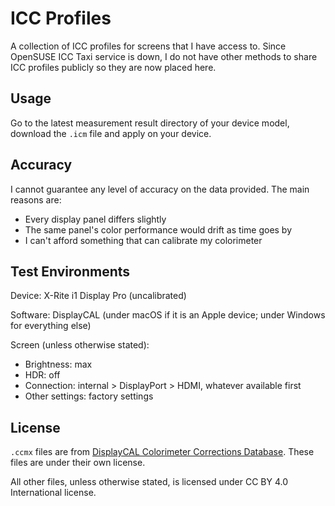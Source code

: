 # ICC Profiles

A collection of ICC profiles for screens that I have access to. Since OpenSUSE ICC Taxi service is down, I do not have other methods to share ICC profiles publicly so they are now placed here. 

## Usage

Go to the latest measurement result directory of your device model, download the `.icm` file and apply on your device. 

## Accuracy

I cannot guarantee any level of accuracy on the data provided. The main reasons are:

* Every display panel differs slightly
* The same panel's color performance would drift as time goes by
* I can't afford something that can calibrate my colorimeter

## Test Environments

Device: X-Rite i1 Display Pro (uncalibrated)

Software: DisplayCAL (under macOS if it is an Apple device; under Windows for everything else)

Screen (unless otherwise stated):

* Brightness: max
* HDR: off
* Connection: internal > DisplayPort > HDMI, whatever available first
* Other settings: factory settings

## License

`.ccmx` files are from [DisplayCAL Colorimeter Corrections Database](https://colorimetercorrections.displaycal.net). These files are under their own license. 

All other files, unless otherwise stated, is licensed under CC BY 4.0 International license.
